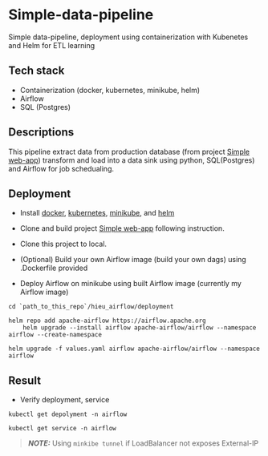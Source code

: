 # Simple-data-pipeline
Simple data-pipeline, deployment using containerization with Kubenetes and Helm for ETL learning

## Tech stack
- Containerization (docker, kubernetes, minikube, helm)
- Airflow
- SQL (Postgres)

## Descriptions
This pipeline extract data from production database (from project [Simple web-app](https://github.com/hieuung/Simple-web-app)) transform and load into a data sink using python, SQL(Postgres) and Airflow for job schedualing.

## Deployment
- Install [docker](https://docs.docker.com/engine/install/ubuntu/), [kubernetes](https://kubernetes.io/docs/tasks/tools/), [minikube](https://minikube.sigs.k8s.io/docs/start/), and [helm](https://helm.sh/docs/intro/install/)

- Clone and build project [Simple web-app](https://github.com/hieuung/Simple-web-app) following instruction.

- Clone this project to local.

- (Optional) Build your own Airflow image (build your own dags) using .Dockerfile provided

- Deploy Airflow on minikube using built Airflow image (currently my Airflow image)
```
cd `path_to_this_repo`/hieu_airflow/deployment

helm repo add apache-airflow https://airflow.apache.org
    helm upgrade --install airflow apache-airflow/airflow --namespace airflow --create-namespace

helm upgrade -f values.yaml airflow apache-airflow/airflow --namespace airflow
```

## Result
- Verify deployment, service
```
kubectl get depolyment -n airflow
```

```
kubectl get service -n airflow
```

> **_NOTE:_**  Using ```minkibe tunnel``` if LoadBalancer not exposes External-IP